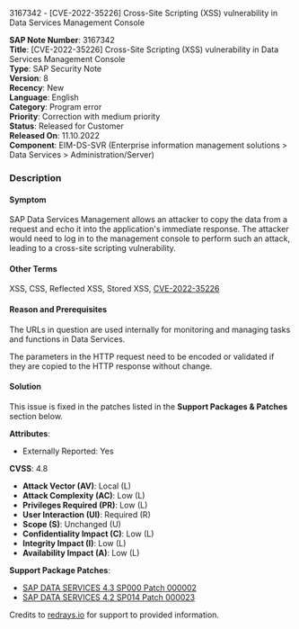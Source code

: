 3167342 - [CVE-2022-35226] Cross-Site Scripting (XSS) vulnerability in Data Services Management Console

**SAP Note Number**: 3167342  
**Title**: [CVE-2022-35226] Cross-Site Scripting (XSS) vulnerability in Data Services Management Console  
**Type**: SAP Security Note  
**Version**: 8  
**Recency**: New  
**Language**: English  
**Category**: Program error  
**Priority**: Correction with medium priority  
**Status**: Released for Customer  
**Released On**: 11.10.2022  
**Component**: EIM-DS-SVR (Enterprise information management solutions > Data Services > Administration/Server)

### Description

#### Symptom
SAP Data Services Management allows an attacker to copy the data from a request and echo it into the application's immediate response. The attacker would need to log in to the management console to perform such an attack, leading to a cross-site scripting vulnerability.

#### Other Terms
XSS, CSS, Reflected XSS, Stored XSS, [CVE-2022-35226](https://cve.mitre.org/cgi-bin/cvename.cgi?name=CVE-2022-35226)

#### Reason and Prerequisites
The URLs in question are used internally for monitoring and managing tasks and functions in Data Services.

The parameters in the HTTP request need to be encoded or validated if they are copied to the HTTP response without change.

#### Solution
This issue is fixed in the patches listed in the **Support Packages & Patches** section below.

**Attributes**:  
- Externally Reported: Yes

**CVSS**: 4.8  
- **Attack Vector (AV)**: Local (L)  
- **Attack Complexity (AC)**: Low (L)  
- **Privileges Required (PR)**: Low (L)  
- **User Interaction (UI)**: Required (R)  
- **Scope (S)**: Unchanged (U)  
- **Confidentiality Impact (C)**: Low (L)  
- **Integrity Impact (I)**: Low (L)  
- **Availability Impact (A)**: Low (L)  

**Support Package Patches**:  
- [SAP DATA SERVICES 4.3 SP000 Patch 000002](https://userapps.support.sap.com/sap/support/swdc/notes?cvnr=73554900100200015304&support_package=SP000&patch_level=000002)  
- [SAP DATA SERVICES 4.2 SP014 Patch 000023](https://userapps.support.sap.com/sap/support/swdc/notes?cvnr=67837800100200024064&support_package=SP014&patch_level=000023)  

Credits to [redrays.io](https://redrays.io) for support to provided information.